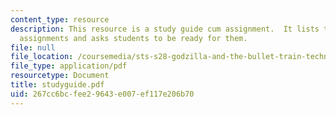 ```yaml
---
content_type: resource
description: This resource is a study guide cum assignment.  It lists two reading
  assignments and asks students to be ready for them.
file: null
file_location: /coursemedia/sts-s28-godzilla-and-the-bullet-train-technology-and-culture-in-modern-japan-fall-2005/267cc6bcfee29643e007ef117e206b70_studyguide.pdf
file_type: application/pdf
resourcetype: Document
title: studyguide.pdf
uid: 267cc6bc-fee2-9643-e007-ef117e206b70
---
```

